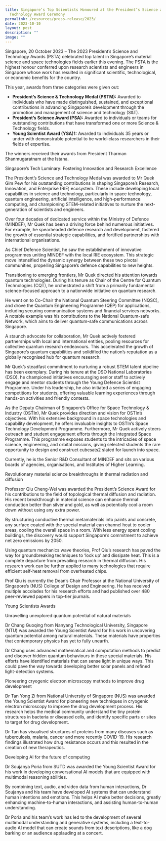 ```yaml
---
title: Singapore’s Top Scientists Honoured at the President’s Science and
  Technology Award Ceremony
permalink: /resources/press-release/2023/
date: 2023-10-10
layout: post
description: ""
image: ""
---
```

Singapore, 20 October 2023 – The 2023 President’s Science and Technology Awards (PSTA) celebrated top talent in Singapore’s material science and space technologies fields earlier this evening. The PSTA is the highest honour conferred upon research scientists and engineers in Singapore whose work has resulted in significant scientific, technological, or economic benefits for the country.

This year, awards from three categories were given out:

* **President’s Science & Technology Medal (PSTM):** Awarded to individuals who have made distinguished, sustained, and exceptional contributions in advancing Singapore’s development through the promotion and management of science and technology (S&T).
* **President’s Science Award (PSA):** Awarded to individuals or teams for outstanding contributions that have transformed one or more Science & Technology fields.
* **Young Scientist Award (YSA)1:** Awarded to individuals 35 years or under with demonstrable potential to be world-class researchers in their fields of expertise. 

The winners received their awards from President Tharman Shanmugaratnam at the Istana.

Singapore’s Tech Luminary: Fostering Innovation and Research Excellence

The President’s Science and Technology Medal was awarded to Mr Quek Gim Pew for his outstanding contributions in shaping Singapore’s Research, Innovation, and Enterprise (RIE) ecosystem. These include developing local capabilities in science and technology, particularly in space technology, quantum engineering, artificial intelligence, and high-performance computing, and championing STEM-related initiatives to nurture the next-generation of scientists and engineers.
 
Over four decades of dedicated service within the Ministry of Defence (MINDEF), Mr Quek has been a driving force behind numerous initiatives. For example, he spearheaded defence research and development, fostered the growth of essential strategic capabilities, and fortified partnerships with international organisations. 

As Chief Defence Scientist, he saw the establishment of innovative programmes uniting MINDEF with the local RIE ecosystem. This strategic move intensified the dynamic synergy between these two pivotal communities, propelling Singapore’s defence capabilities to new heights.

Transitioning to emerging frontiers, Mr Quek directed his attention towards quantum technologies. During his tenure as Chair of the Centre for Quantum Technologies (CQT), he orchestrated a shift from a primarily fundamental science-focused approach to a nationwide initiative on quantum research.

He went on to Co-Chair the National Quantum Steering Committee (NQSC), and drove the Quantum Engineering Programme (QEP) for applications, including securing communication systems and financial services networks. A notable example was his contributions to the National Quantum-safe Network, which aims to deliver quantum-safe communications across Singapore.

A staunch advocate for collaboration, Mr Quek actively fostered partnerships with local and international entities, pooling resources for collective quantum research endeavours. This accelerated the growth of Singapore’s quantum capabilities and solidified the nation’s reputation as a globally recognised hub for quantum research.

Mr Quek’s steadfast commitment to nurturing a robust STEM talent pipeline has been exemplary. During his tenure at the DSO National Laboratories (DSO), he championed initiatives encouraging senior staff to actively engage and mentor students through the Young Defence Scientist Programme. Under his leadership, he also initiated a series of engaging competitions for students, offering valuable learning experiences through hands-on activities and friendly contests.
 
As the Deputy Chairman of Singapore’s Office for Space Technology & Industry (OSTIn), Mr Quek provides direction and vision for OSTIn’s objectives. With his extensive background in space technologies and capability development, he offers invaluable insights to OSTIn’s Space Technology Development Programme. Furthermore, Mr Quek actively steers outreach and student engagement efforts through the Integrated Space Programme. This programme exposes students to the intricacies of space science, engineering, and orbital missions, giving selected students the rare opportunity to design and construct cubesats2 slated for launch into space.

Currently, he is the Senior R&D Consultant of MINDEF and sits on various boards of agencies, organisations, and Institutes of Higher Learning.

Revolutionary material science breakthroughs in thermal radiation and diffusion

Professor Qiu Cheng-Wei was awarded the President’s Science Award for his contributions to the field of topological thermal diffusion and radiation. His recent breakthrough in material science can enhance thermal conduction better than silver and gold, as well as potentially cool a room down without using any extra power.

By structuring conductive thermal metamaterials into paints and concrete, any surface coated with the special material can channel heat to cooler areas, cooling the overall space in a room. With less energy spent cooling buildings, the discovery would support Singapore’s commitment to achieve net zero emissions by 2050.

Using quantum mechanics wave theories, Prof Qiu’s research has paved the way for groundbreaking techniques to ‘lock up’ and dissipate heat. This is a complete departure from prevailing research in thermal diffusion. His research work can be further applied to many technologies that require efficient self-heat removal from overheated chips.

Prof Qiu is currently the Dean’s Chair Professor at the National University of Singapore’s (NUS) College of Design and Engineering. He has received multiple accolades for his research efforts and had published over 480 peer-reviewed papers in top-tier journals.

Young Scientists Awards

Unravelling unexplored quantum potential of natural materials

Dr Chang Guoqing from Nanyang Technological University, Singapore (NTU) was awarded the Young Scientist Award for his work in uncovering quantum potential among natural materials. These materials have properties that contemporary physics has yet to fully unearth. 
 
Dr Chang uses advanced mathematical and computation methods to predict and discover hidden quantum behaviours in these special materials. His efforts have identified materials that can sense light in unique ways. This could pave the way towards developing better solar panels and refined light-detection systems.

Pioneering cryogenic electron microscopy methods to improve drug development

Dr Tan Yong Zi from National University of Singapore (NUS) was awarded the Young Scientist Award for pioneering new techniques in cryogenic electron microscopy to improve the drug development process. His research helps the medical community understand the tiny protein structures in bacteria or diseased cells, and identify specific parts or sites to target for drug development.

Dr Tan has visualised structures of proteins from many diseases such as tuberculosis, malaria, cancer and more recently COVID-19. His research findings illustrated how drug resistance occurs and this resulted in the creation of new therapeutics.

Developing AI for the future of computing

Dr Soujanya Poria from SUTD was awarded the Young Scientist Award for his work in developing conversational AI models that are equipped with multimodal reasoning abilities.
 
By combining text, audio, and video data from human interactions, Dr Soujanya and his team have developed AI systems that can understand human intentions and emotions. This helps AI make better decisions, greatly enhancing machine-to-human interactions, and assisting human-to-human understanding.
 
Dr Poria and his team’s work has led to the development of several multimodal understanding and generative systems, including a text-to-audio AI model that can create sounds from text descriptions, like a dog barking or an audience applauding at a concert.